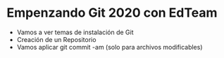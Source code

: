 # Empenzando Git 2020 con EdTeam

- Vamos a ver temas de instalación de Git
- Creación de un Repositorio
- Vamos aplicar git commit -am (solo para archivos modificables)